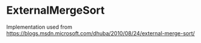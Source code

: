 # ExternalMergeSort
Implementation used from https://blogs.msdn.microsoft.com/dhuba/2010/08/24/external-merge-sort/
